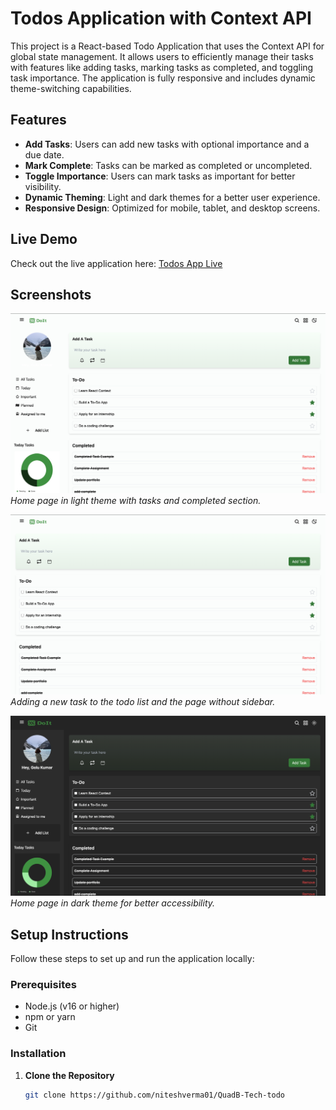 # Todos Application with Context API

This project is a React-based Todo Application that uses the Context API for global state management. It allows users to efficiently manage their tasks with features like adding tasks, marking tasks as completed, and toggling task importance. The application is fully responsive and includes dynamic theme-switching capabilities.

## Features

- **Add Tasks**: Users can add new tasks with optional importance and a due date.
- **Mark Complete**: Tasks can be marked as completed or uncompleted.
- **Toggle Importance**: Users can mark tasks as important for better visibility.
- **Dynamic Theming**: Light and dark themes for a better user experience.
- **Responsive Design**: Optimized for mobile, tablet, and desktop screens.

## Live Demo

Check out the live application here: [Todos App Live](https://quad-b-tech-todo-murex.vercel.app/)

## Screenshots

![Home page in light theme](https://raw.githubusercontent.com/golu7059/Advanced-Todo/main/public/lightThemeScreenshot.png)  
*Home page in light theme with tasks and completed section.*

![Adding a Task](https://raw.githubusercontent.com/golu7059/Advanced-Todo/main/public/withoutSideBar.png)  
*Adding a new task to the todo list and the page without sidebar.*

![Home Page - Dark Theme](https://raw.githubusercontent.com/golu7059/Advanced-Todo/main/public/darkThemeScreenshot.png)  
*Home page in dark theme for better accessibility.*

## Setup Instructions

Follow these steps to set up and run the application locally:

### Prerequisites

- Node.js (v16 or higher)
- npm or yarn
- Git

### Installation

1. **Clone the Repository**
   ```bash
   git clone https://github.com/niteshverma01/QuadB-Tech-todo
